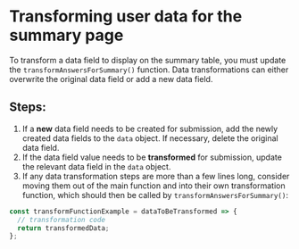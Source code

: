 # Transforming user data for the summary page

To transform a data field to display on the summary table, you must update the `transformAnswersForSummary()` function. Data transformations can either overwrite the original data field or add a new data field.

## Steps:

1.  If a **new** data field needs to be created for submission, add the newly created data fields to the `data` object. If necessary, delete the original data field.
2.  If the data field value needs to be **transformed** for submission, update the relevant data field in the `data` object.
3.  If any data transformation steps are more than a few lines long, consider moving them out of the main function and into their own transformation function, which should then be called by `transformAnswersForSummary()`:

```javascript
const transformFunctionExample = dataToBeTransformed => {
  // transformation code
  return transformedData;
};
```
